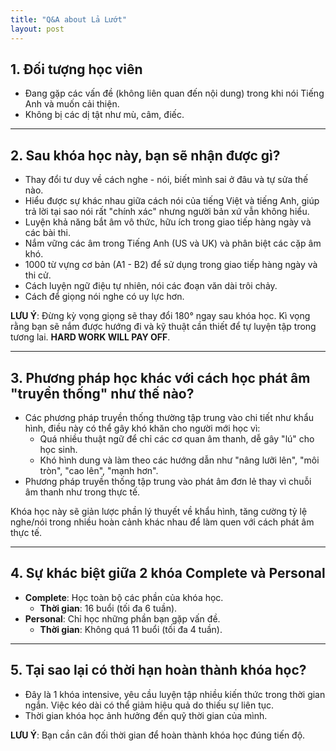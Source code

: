 ```yaml
---
title: "Q&A about Lả Lướt"
layout: post
---
```


## 1. Đối tượng học viên

- Đang gặp các vấn đề (không liên quan đến nội dung) trong khi nói Tiếng Anh và muốn cải thiện.
- Không bị các dị tật như mù, câm, điếc.

---

## 2. Sau khóa học này, bạn sẽ nhận được gì?

- Thay đổi tư duy về cách nghe - nói, biết mình sai ở đâu và tự sửa thế nào.
- Hiểu được sự khác nhau giữa cách nói của tiếng Việt và tiếng Anh, giúp trả lời tại sao nói rất "chính xác" nhưng người bản xứ vẫn không hiểu.
- Luyện khả năng bắt âm vô thức, hữu ích trong giao tiếp hàng ngày và các bài thi.
- Nắm vững các âm trong Tiếng Anh (US và UK) và phân biệt các cặp âm khó.
- 1000 từ vựng cơ bản (A1 - B2) để sử dụng trong giao tiếp hàng ngày và thi cử.
- Cách luyện ngữ điệu tự nhiên, nói các đoạn văn dài trôi chảy.
- Cách để giọng nói nghe có uy lực hơn.

**LƯU Ý**: Đừng kỳ vọng giọng sẽ thay đổi 180° ngay sau khóa học. Kì vọng rằng bạn sẽ nắm được hướng đi và kỹ thuật cần thiết để tự luyện tập trong tương lai. **HARD WORK WILL PAY OFF**.

---

## 3. Phương pháp học khác với cách học phát âm "truyền thống" như thế nào?

- Các phương pháp truyền thống thường tập trung vào chi tiết như khẩu hình, điều này có thể gây khó khăn cho người mới học vì:
  - Quá nhiều thuật ngữ để chỉ các cơ quan âm thanh, dễ gây "lú" cho học sinh.
  - Khó hình dung và làm theo các hướng dẫn như "nâng lưỡi lên", "môi tròn", "cao lên", "mạnh hơn".
- Phương pháp truyền thống tập trung vào phát âm đơn lẻ thay vì chuỗi âm thanh như trong thực tế.

Khóa học này sẽ giản lược phần lý thuyết về khẩu hình, tăng cường tỷ lệ nghe/nói trong nhiều hoàn cảnh khác nhau để làm quen với cách phát âm thực tế.

---

## 4. Sự khác biệt giữa 2 khóa Complete và Personal

- **Complete**: Học toàn bộ các phần của khóa học.
  - **Thời gian**: 16 buổi (tối đa 6 tuần).
- **Personal**: Chỉ học những phần bạn gặp vấn đề.
  - **Thời gian**: Không quá 11 buổi (tối đa 4 tuần).

---

## 5. Tại sao lại có thời hạn hoàn thành khóa học?

- Đây là 1 khóa intensive, yêu cầu luyện tập nhiều kiến thức trong thời gian ngắn. Việc kéo dài có thể giảm hiệu quả do thiếu sự liên tục.
- Thời gian khóa học ảnh hưởng đến quỹ thời gian của mình.

**LƯU Ý**: Bạn cần cân đối thời gian để hoàn thành khóa học đúng tiến độ.
